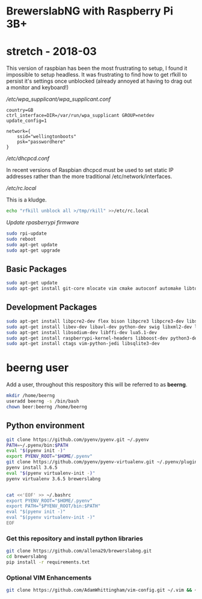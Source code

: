 # BrewerslabNG with Raspberry Pi 3B+

 

# stretch - 2018-03

This version of raspbian has been the most frustrating to setup, I found it impossible to setup headless. It was frustrating to find how to get rfkill to persist it's settings once unblocked (already annoyed at having to drag out a monitor and keyboard!)

*/etc/wpa_supplicant/wpa_supplicant.conf*

```
country=GB
ctrl_interface=DIR=/var/run/wpa_supplicant GROUP=netdev
update_config=1

network={
	ssid="wellingtonboots"
	psk="passwordhere"
}
```

*/etc/dhcpcd.conf*

In recent versions of Raspbian dhcpcd must be used to set static IP addresses rather than the more traditional /etc/network/interfaces.


*/etc/rc.local*

This is a kludge.

```bash
echo "rfkill unblock all >/tmp/rkill" >>/etc/rc.local
```


*Update rpasberrypi firmware*

```bash
sudo rpi-update
sudo reboot
sudo apt-get update
sudo apt-get upgrade
```


## Basic Packages

```bash
sudo apt-get update
sudo apt-get install git-core mlocate vim cmake autoconf automake libtool screen
```

## Development Packages

```bash
sudo apt-get install libpcre2-dev flex bison libpcre3 libpcre3-dev libssl-dev
sudo apt-get install libev-dev libavl-dev python-dev swig libxml2-dev libxslt1-dev
sudo apt-get install libsodium-dev libffi-dev lua5.1-dev
sudo apt-get install raspberrypi-kernel-headers libboost-dev python3-dev 
sudo apt-get install ctags vim-python-jedi libsqlite3-dev
```



# beerng user

Add a user, throughout this respository this will be referred to as **beerng**. 

```bash
mkdir /home/beerng
useradd beerng -s /bin/bash
chown beer:beerng /home/beerng
```


## Python environment

```bash
git clone https://github.com/pyenv/pyenv.git ~/.pyenv
PATH=~/.pyenv/bin:$PATH
eval "$(pyenv init -)"
export PYENV_ROOT="$HOME/.pyenv"
git clone https://github.com/pyenv/pyenv-virtualenv.git ~/.pyenv/plugins/pyenv-virtualenv
pyenv install 3.6.5
eval "$(pyenv virtualenv-init -)"
pyenv virtualenv 3.6.5 brewerslabng


cat <<'EOF' >> ~/.bashrc
export PYENV_ROOT="$HOME/.pyenv"
export PATH="$PYENV_ROOT/bin:$PATH"
eval "$(pyenv init -)"
eval "$(pyenv virtualenv-init -)"
EOF
```

### Get this repository and install python libraries

```bash
git clone https://github.com/allena29/brewerslabng.git
cd brewerslabng
pip install -r requirements.txt
```

### Optional VIM Enhancements

```bash
git clone https://github.com/AdamWhittingham/vim-config.git ~/.vim && ~/.vim/install
```
